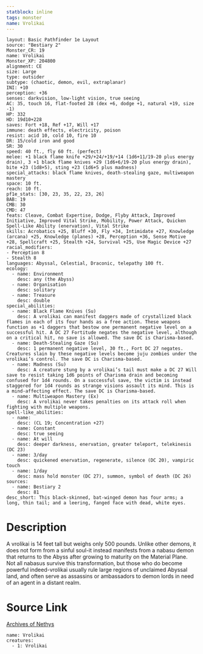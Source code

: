 ```yaml
---
statblock: inline
tags: monster
name: Vrolikai
---
```

```statblock
layout: Basic Pathfinder 1e Layout
source: "Bestiary 2"
Monster_CR: 19
name: Vrolikai
Monster_XP: 204800
alignment: CE
size: Large
type: outsider
subtype: (chaotic, demon, evil, extraplanar)
INI: +10
perception: +36
senses: darkvision, low-light vision, true seeing
AC: 35, touch 16, flat-footed 28 (dex +6, dodge +1, natural +19, size -1)
HP: 332
HD: 19d10+228
saves: Fort +18, Ref +17, Will +17
immune: death effects, electricity, poison
resist: acid 10, cold 10, fire 10
DR: 15/cold iron and good
SR: 30
speed: 40 ft., fly 60 ft. (perfect)
melee: +1 black flame knife +29/+24/+19/+14 (1d6+11/19-20 plus energy drain), 3 +1 black flame knives +29 (1d6+6/19-20 plus energy drain), bite +23 (1d8+5), sting +23 (1d6+5 plus madness)
special_attacks: black flame knives, death-stealing gaze, multiweapon mastery
space: 10 ft.
reach: 10 ft.
pf1e_stats: [30, 23, 35, 22, 23, 26]
BAB: 19
CMB: 30
CMD: 47
feats: Cleave, Combat Expertise, Dodge, Flyby Attack, Improved Initiative, Improved Vital Strike, Mobility, Power Attack, Quicken Spell-Like Ability (enervation), Vital Strike
skills: Acrobatics +25, Bluff +30, Fly +34, Intimidate +27, Knowledge (arcana) +25, Knowledge (planes) +28, Perception +36, Sense Motive +28, Spellcraft +25, Stealth +24, Survival +25, Use Magic Device +27
racial_modifiers:
- Perception 8
- Stealth 8
languages: Abyssal, Celestial, Draconic, telepathy 100 ft.
ecology:
  - name: Environment
    desc: any (the Abyss)
  - name: Organisation
    desc: solitary
  - name: Treasure
    desc: double
special_abilities:
  - name: Black Flame Knives (Su)
    desc: A vrolikai can manifest daggers made of crystallized black flames in each of its four hands as a free action. These weapons function as +1 daggers that bestow one permanent negative level on a successful hit. A DC 27 Fortitude negates the negative level, although on a critical hit, no save is allowed. The save DC is Charisma-based.
  - name: Death-Stealing Gaze (Su)
    desc: 1 permanent negative level, 30 ft., Fort DC 27 negates. Creatures slain by these negative levels become juju zombies under the vrolikai’s control. The save DC is Charisma-based.
  - name: Madness (Su)
    desc: A creature stung by a vrolikai’s tail must make a DC 27 Will save to resist taking 1d6 points of Charisma drain and becoming confused for 1d4 rounds. On a successful save, the victim is instead staggered for 1d4 rounds as strange visions assault its mind. This is a mind-affecting effect. The save DC is Charisma-based.
  - name: Multiweapon Mastery (Ex)
    desc: A vrolikai never takes penalties on its attack roll when fighting with multiple weapons.
spell-like_abilities:
  - name:
    desc: (CL 19; Concentration +27)
  - name: Constant
    desc: true seeing
  - name: At will
    desc: deeper darkness, enervation, greater teleport, telekinesis (DC 23)
  - name: 3/day
    desc: quickened enervation, regenerate, silence (DC 20), vampiric touch
  - name: 1/day
    desc: mass hold monster (DC 27), summon, symbol of death (DC 26)
sources:
  - name: Bestiary 2
    desc: 81
desc_short: This black-skinned, bat-winged demon has four arms; a long, thin tail; and a leering, fanged face with dead, white eyes. 
```
# Description
A vrolikai is 14 feet tall but weighs only 500 pounds. Unlike other demons, it does not form from a sinful soul-it instead manifests from a nabasu demon that returns to the Abyss after growing to maturity on the Material Plane. Not all nabasus survive this transformation, but those who do become powerful indeed-vrolikai usually rule large regions of unclaimed Abyssal land, and often serve as assassins or ambassadors to demon lords in need of an agent in a distant realm.
# Source Link
[Archives of Nethys](https://aonprd.com/MonsterDisplay.aspx?ItemName=Vrolikai)
```encounter-table
name: Vrolikai
creatures:
  - 1: Vrolikai
```
